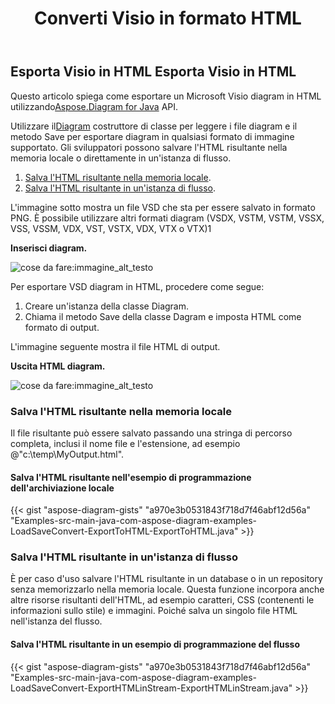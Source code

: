 ﻿---
title:  Converti Visio in formato HTML
linktitle: Converti Visio in HTML
type: docs
weight: 30
url: /it/java/convert-visio-to-html/
description: Questo argomento mostra come Aspose.Diagram consente di convertire Visio in formati html. Converti VSD, VSS, VDW, VST, VSDX, VSSX, VSTX, VSDM, VSTM,VSSM in html con poche righe di codice.
---
## **Esporta Visio in HTML** **Esporta Visio in HTML**
 Questo articolo spiega come esportare un Microsoft Visio diagram in HTML utilizzando[Aspose.Diagram for Java](https://products.aspose.com/diagram/java/) API.

 Utilizzare il[Diagram](https://reference.aspose.com/diagram/java/com.aspose.diagram/Diagram) costruttore di classe per leggere i file diagram e il metodo Save per esportare diagram in qualsiasi formato di immagine supportato. Gli sviluppatori possono salvare l'HTML risultante nella memoria locale o direttamente in un'istanza di flusso.

1. [Salva l'HTML risultante nella memoria locale](/diagram/it/java/how-to-convert-a-visio-diagram/).
1. [Salva l'HTML risultante in un'istanza di flusso](/diagram/it/java/how-to-convert-a-visio-diagram/).

L'immagine sotto mostra un file VSD che sta per essere salvato in formato PNG. È possibile utilizzare altri formati diagram (VSDX, VSTM, VSTM, VSSX, VSS, VSSM, VDX, VST, VSTX, VDX, VTX o VTX)1

**Inserisci diagram.**

![cose da fare:immagine_alt_testo](http://i.imgur.com/YX4BNNq.png)

Per esportare VSD diagram in HTML, procedere come segue:

1. Creare un'istanza della classe Diagram.
1. Chiama il metodo Save della classe Dagram e imposta HTML come formato di output.

L'immagine seguente mostra il file HTML di output.

**Uscita HTML diagram.**

![cose da fare:immagine_alt_testo](http://i.imgur.com/syavUqI.png)
### **Salva l'HTML risultante nella memoria locale**
Il file risultante può essere salvato passando una stringa di percorso completa, inclusi il nome file e l'estensione, ad esempio @"c:\temp\MyOutput.html".
#### **Salva l'HTML risultante nell'esempio di programmazione dell'archiviazione locale**
{{< gist "aspose-diagram-gists" "a970e3b0531843f718d7f46abf12d56a" "Examples-src-main-java-com-aspose-diagram-examples-LoadSaveConvert-ExportToHTML-ExportToHTML.java" >}}



### **Salva l'HTML risultante in un'istanza di flusso**
È per caso d'uso salvare l'HTML risultante in un database o in un repository senza memorizzarlo nella memoria locale. Questa funzione incorpora anche altre risorse risultanti dell'HTML, ad esempio caratteri, CSS (contenenti le informazioni sullo stile) e immagini. Poiché salva un singolo file HTML nell'istanza del flusso.
#### **Salva l'HTML risultante in un esempio di programmazione del flusso**
{{< gist "aspose-diagram-gists" "a970e3b0531843f718d7f46abf12d56a" "Examples-src-main-java-com-aspose-diagram-examples-LoadSaveConvert-ExportHTMLinStream-ExportHTMLinStream.java" >}}
